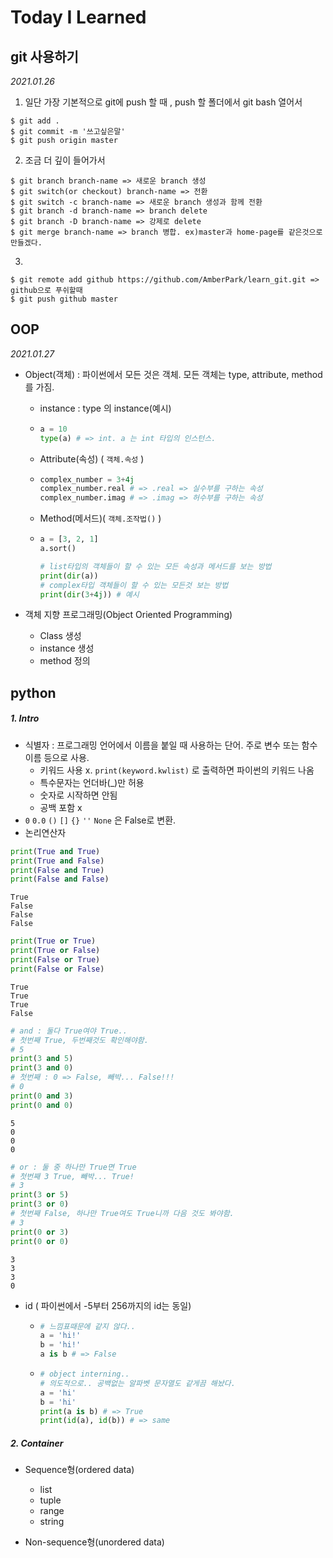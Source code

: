 # Today I Learned

## git 사용하기

*2021.01.26*

1. 일단 가장 기본적으로 git에 push 할 때 , push 할 폴더에서 git bash 열어서

```
$ git add .
$ git commit -m '쓰고싶은말'
$ git push origin master
```

2. 조금 더 깊이 들어가서

```
$ git branch branch-name => 새로운 branch 생성
$ git switch(or checkout) branch-name => 전환
$ git switch -c branch-name => 새로운 branch 생성과 함께 전환
$ git branch -d branch-name => branch delete
$ git branch -D branch-name => 강제로 delete
$ git merge branch-name => branch 병합. ex)master과 home-page를 같은것으로 만들겠다.
```

3. 

```
$ git remote add github https://github.com/AmberPark/learn_git.git => github으로 푸쉬할때
$ git push github master
```



## OOP

*2021.01.27*

- Object(객체) : 파이썬에서 모든 것은 객체. 모든 객체는 type, attribute, method를 가짐.

  - instance : type 의 instance(예시)

  - ```python
    a = 10
    type(a) # => int. a 는 int 타입의 인스턴스.
    ```

  - Attribute(속성) ( `객체.속성` )

  - ```python
    complex_number = 3+4j
    complex_number.real # => .real => 실수부를 구하는 속성
    complex_number.imag # => .imag => 허수부를 구하는 속성
    ```

  - Method(메서드)( `객체.조작법()` )

  - ```python
    a = [3, 2, 1]
    a.sort()
    
    # list타입의 객체들이 할 수 있는 모든 속성과 메서드를 보는 방법
    print(dir(a))
    # complex타입 객체들이 할 수 있는 모든것 보는 방법 
    print(dir(3+4j)) # 예시
    ```






- 객체 지향 프로그래밍(Object Oriented Programming)
  - Class 생성
  - instance 생성
  - method 정의

  

  

## python

##### 1. Intro

- 식별자  : 프로그래밍 언어에서 이름을 붙일 때 사용하는 단어. 주로 변수 또는 함수 이름 등으로 사용.
  - 키워드 사용 x. `print(keyword.kwlist)` 로 출력하면 파이썬의 키워드 나옴
  - 특수문자는 언더바(_)만 허용
  - 숫자로 시작하면 안됨
  - 공백 포함 x
- `0` `0.0` `()` `[]` `{}` `''` `None` 은 False로 변환.
- 논리연산자

```python
print(True and True)
print(True and False)
print(False and True)
print(False and False)
```

```
True
False
False
False
```

```python
print(True or True)
print(True or False)
print(False or True)
print(False or False)
```

```
True
True
True
False
```

```python
# and : 둘다 True여야 True..
# 첫번째 True, 두번째것도 확인해야함.
# 5
print(3 and 5)
print(3 and 0)
# 첫번째 : 0 => False, 빼박... False!!!
# 0 
print(0 and 3)
print(0 and 0)
```

```
5
0
0
0
```

```python
# or : 둘 중 하나만 True면 True
# 첫번째 3 True, 빼박... True!
# 3
print(3 or 5)
print(3 or 0)
# 첫번째 False, 하나만 True여도 True니까 다음 것도 봐야함.
# 3
print(0 or 3)
print(0 or 0)
```

```
3
3
3
0
```



- id ( 파이썬에서 -5부터 256까지의 id는 동일)

  - ```python
    # 느낌표때문에 같지 않다..
    a = 'hi!'
    b = 'hi!'
    a is b # => False
    ```

  - ```python
    # object interning..
    # 의도적으로.. 공백없는 알파벳 문자열도 같게끔 해놨다.
    a = 'hi'
    b = 'hi'
    print(a is b) # => True
    print(id(a), id(b)) # => same
    ```





#####  2. Container

- Sequence형(ordered data)

  - list
  - tuple
  - range
  - string

  





- Non-sequence형(unordered data)